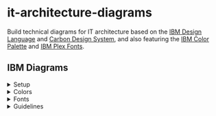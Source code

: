 # it-architecture-diagrams
Build technical diagrams for IT architecture based on the [IBM Design Language](https://www.ibm.com/design/language/infographics/technical-diagrams/design) and [Carbon Design System](https://carbondesignsystem.com/), and also featuring the [IBM Color Palette](https://www.ibm.com/design/language/color/) and [IBM Plex Fonts](https://www.ibm.com/plex/).

## IBM Diagrams

<details><summary>Setup</summary>
   
<details><summary>Mac</summary>
<p>
To access and start the latest IBM pre-release diagrams.net application binary for Mac: 
   
1. Download the [zip](https://github.com/IBM/it-architecture-diagrams/releases).
2. Extract and open the application binary. 
3. When you run the first time Mac will ask about security:
    * Go to **System Preferences**.
    * Select **Security & Privacy**.
    * Click on **Open Anyway** for this app.
4. After opening the application binary click on "+ More Shapes" in the bottom left panel.
5. Select IBM and click Apply to finish.
6. IBM Sidebars are now available:
    * IBM Icons (base icons)
    * IBM Shapes (base shapes)
    * IBM Cloud (cloud shapes)
    * IBM Core (core shapes)
    * IBM Industry (industry shapes)
    * IBM Helpers (helper sets)
    * IBM Starters (starter sets)
</p>
</details>

</details>

<details><summary>Colors</summary>
   
<details><summary>IBM Color Palette</summary>
<p>

When any IBM sidebar is first selected the menu bar turns blue indicating that IBM customizations are enabled.
   
The Format Panel under Style is configured with the IBM Color Palette.
   
Three colors in each color family are available for use with IBM Diagrams:
* Light Fill (swatch 10)
* Medium Line (swatch 50 or 60)
* Dark Line (swatch 70 or 80)
   
Additionally,
* White
* Black
* Transparent

Defaults,
* Collapsed shapes and expanded target system shape default to no fill, which can be changed to white fill or light fill.
* Remaining expanded shapes default to white fill for container shapes and no fill for non-container shapes, which can be changed to white fill or light fill.`.
   
</p>
</details>

<details><summary>IBM Color Schemes</summary>
<p>
   
The IBM Color Schemes at the top of the Format Panel under Style are the recommended method of using the IBM Color Palette:
![IBM Color Schemes](/images/IBMColorSchemes.png "IBM Color Schemes")

Where,
* Top row are medium color lines with white fill followed by light fill.
* Bottom row are dark color lines with white fill followed by light fill.
   
Example,
| Column 1 | Column 2 | Column 3 | Column 4 |
| --- | --- | --- | --- |
| Medium Red<br>White Fill | Medium Red<br>Light Fill | Medium Magenta<br>White Fill | Medium Magenta<br>Light Fill |
| Dark Red<br>White Fill | Dark Red<br>Light Fill | Dark Magenta<br>White Fill | Dark Magenta<br>Light Fill |

</p>
</details>

<details><summary>IBM Preset Colors</summary>
<p>

The IBM Preset Colors are the secondary method of using the IBM Color Palette with the top group of 3 rows:
![IBM Preset Colors](/images/IBMPresetColors.png "IBM Preset Colors")

Where,
* First row in top group are dark colors for lines.
* Second row in top group are medium colors for lines.
* Third row in top group are light colors for fills.
  
Additionally,
* First row in bottom group has Transparent, White, and Black.
* Second row through tenth row in bottom group are the entire IBM Color Palette minus swatch 100.

Tooltips,
* Each color in the IBM Colors has a tooltip that shows the color family, color swatch, and intended use.

</p>
</details>
</details>

<details><summary>Fonts</summary>
<p>
   
The Format Panel under Text is configured with the IBM Plex Fonts.

The buttons under Font are configured for Plex:
* No button is Regular font.
* B button is Semi Bold font.
* I button is Italic font.
* B+I buttons are Semi Bold Italic font.

Where a font doesn't have a corresponding Bold or Italic the system Bold or system Italic is applied to the Plex font or Arial font.

The lang parameter is used to select the country code corresponding to the fonts.

The fonts available in IBM Diagrams are currently:

| Font Family | Regular | Semi Bold | Italic | Semi Bold Italic |
| --- | --- | --- | --- | --- |
| IBM Plex Sans | X | X | X | X |
| Arial | X | | | |

Labels in IBM Diagrams have pre-defined Plex fonts:

| Name | Font | Size |
| --- | --- | --- |
| Shape Primary Label | Semi Bold | 14px |
| Shape Secondary Text | Regular | 14px |
| Item Primary Label | Regular | 12px |
| Item Secondary Text | Regular | 12px |
| DU Primary Label | Regular | 14px |
| Badge Label | Regular | 12px`|
| Legend Label | Semi Bold | 14px |
   
</p> 
</details>

<details><summary>Guidelines</summary>
<p>

Recommended guidelines include:
* Always include one legend with each diagram - no legend won't explain the diagram and multiple legends can overpower the diagram.
* Alternate white fill and light fill between consecutive nested groups -  alternating fills enables each group to stand out visually.

</p>
</details>
